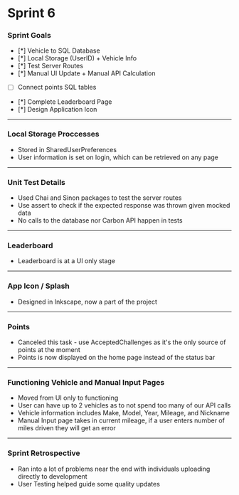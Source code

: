 # Sprint 6

### Sprint Goals
- [*] Vehicle to SQL Database
- [*] Local Storage (UserID) + Vehicle Info
- [*] Test Server Routes
- [*] Manual UI Update + Manual API Calculation 
- [ ] Connect points SQL tables
- [*] Complete Leaderboard Page
- [*] Design Application Icon

---
### Local Storage Proccesses
* Stored in SharedUserPreferences
* User information is set on login, which can be retrieved on any page 

---
### Unit Test Details
* Used Chai and Sinon packages to test the server routes
* Use assert to check if the expected response was thrown given mocked data
* No calls to the database nor Carbon API happen in tests
  
---
### Leaderboard
* Leaderboard is at a UI only stage
  
---
### App Icon / Splash
* Designed in Inkscape, now a part of the project

---
### Points
* Canceled this task - use AcceptedChallenges as it's the only source of points at the moment
* Points is now displayed on the home page instead of the status bar

---
### Functioning Vehicle and Manual Input Pages
* Moved from UI only to functioning
* User can have up to 2 vehicles as to not spend too many of our API calls
* Vehicle information includes Make, Model, Year, Mileage, and Nickname
* Manual Input page takes in current mileage, if a user enters number of miles driven they will get an error

---
### Sprint Retrospective
* Ran into a lot of problems near the end with individuals uploading directly to development
* User Testing helped guide some quality updates

